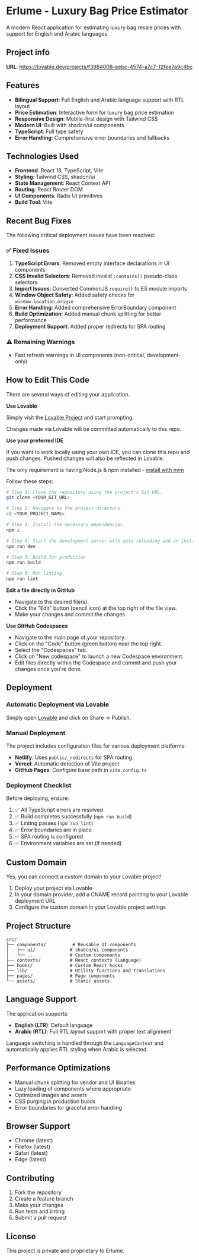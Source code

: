 # Erlume - Luxury Bag Price Estimator

A modern React application for estimating luxury bag resale prices with support for English and Arabic languages.

## Project info

**URL**: https://lovable.dev/projects/f3984008-eebc-4574-a7c7-12fee7a9c4bc

## Features

- **Bilingual Support**: Full English and Arabic language support with RTL layout
- **Price Estimation**: Interactive form for luxury bag price estimation
- **Responsive Design**: Mobile-first design with Tailwind CSS
- **Modern UI**: Built with shadcn/ui components
- **TypeScript**: Full type safety
- **Error Handling**: Comprehensive error boundaries and fallbacks

## Technologies Used

- **Frontend**: React 18, TypeScript, Vite
- **Styling**: Tailwind CSS, shadcn/ui
- **State Management**: React Context API
- **Routing**: React Router DOM
- **UI Components**: Radix UI primitives
- **Build Tool**: Vite

## Recent Bug Fixes

The following critical deployment issues have been resolved:

### ✅ Fixed Issues
1. **TypeScript Errors**: Removed empty interface declarations in UI components
2. **CSS Invalid Selectors**: Removed invalid `:contains()` pseudo-class selectors
3. **Import Issues**: Converted CommonJS `require()` to ES module imports
4. **Window Object Safety**: Added safety checks for `window.location.origin`
5. **Error Handling**: Added comprehensive ErrorBoundary component
6. **Build Optimization**: Added manual chunk splitting for better performance
7. **Deployment Support**: Added proper redirects for SPA routing

### ⚠️ Remaining Warnings
- Fast refresh warnings in UI components (non-critical, development-only)

## How to Edit This Code

There are several ways of editing your application.

**Use Lovable**

Simply visit the [Lovable Project](https://lovable.dev/projects/f3984008-eebc-4574-a7c7-12fee7a9c4bc) and start prompting.

Changes made via Lovable will be committed automatically to this repo.

**Use your preferred IDE**

If you want to work locally using your own IDE, you can clone this repo and push changes. Pushed changes will also be reflected in Lovable.

The only requirement is having Node.js & npm installed - [install with nvm](https://github.com/nvm-sh/nvm#installing-and-updating)

Follow these steps:

```sh
# Step 1: Clone the repository using the project's Git URL.
git clone <YOUR_GIT_URL>

# Step 2: Navigate to the project directory.
cd <YOUR_PROJECT_NAME>

# Step 3: Install the necessary dependencies.
npm i

# Step 4: Start the development server with auto-reloading and an instant preview.
npm run dev

# Step 5: Build for production
npm run build

# Step 6: Run linting
npm run lint
```

**Edit a file directly in GitHub**

- Navigate to the desired file(s).
- Click the "Edit" button (pencil icon) at the top right of the file view.
- Make your changes and commit the changes.

**Use GitHub Codespaces**

- Navigate to the main page of your repository.
- Click on the "Code" button (green button) near the top right.
- Select the "Codespaces" tab.
- Click on "New codespace" to launch a new Codespace environment.
- Edit files directly within the Codespace and commit and push your changes once you're done.

## Deployment

### Automatic Deployment via Lovable

Simply open [Lovable](https://lovable.dev/projects/f3984008-eebc-4574-a7c7-12fee7a9c4bc) and click on Share -> Publish.

### Manual Deployment

The project includes configuration files for various deployment platforms:

- **Netlify**: Uses `public/_redirects` for SPA routing
- **Vercel**: Automatic detection of Vite project
- **GitHub Pages**: Configure base path in `vite.config.ts`

### Deployment Checklist

Before deploying, ensure:

1. ✅ All TypeScript errors are resolved
2. ✅ Build completes successfully (`npm run build`)
3. ✅ Linting passes (`npm run lint`)
4. ✅ Error boundaries are in place
5. ✅ SPA routing is configured
6. ✅ Environment variables are set (if needed)

## Custom Domain

Yes, you can connect a custom domain to your Lovable project!

1. Deploy your project via Lovable
2. In your domain provider, add a CNAME record pointing to your Lovable deployment URL
3. Configure the custom domain in your Lovable project settings

## Project Structure

```
src/
├── components/          # Reusable UI components
│   ├── ui/             # shadcn/ui components
│   └── ...             # Custom components
├── contexts/           # React contexts (Language)
├── hooks/              # Custom React hooks
├── lib/                # Utility functions and translations
├── pages/              # Page components
└── assets/             # Static assets
```

## Language Support

The application supports:
- **English (LTR)**: Default language
- **Arabic (RTL)**: Full RTL layout support with proper text alignment

Language switching is handled through the `LanguageContext` and automatically applies RTL styling when Arabic is selected.

## Performance Optimizations

- Manual chunk splitting for vendor and UI libraries
- Lazy loading of components where appropriate
- Optimized images and assets
- CSS purging in production builds
- Error boundaries for graceful error handling

## Browser Support

- Chrome (latest)
- Firefox (latest)
- Safari (latest)
- Edge (latest)

## Contributing

1. Fork the repository
2. Create a feature branch
3. Make your changes
4. Run tests and linting
5. Submit a pull request

## License

This project is private and proprietary to Erlume.
